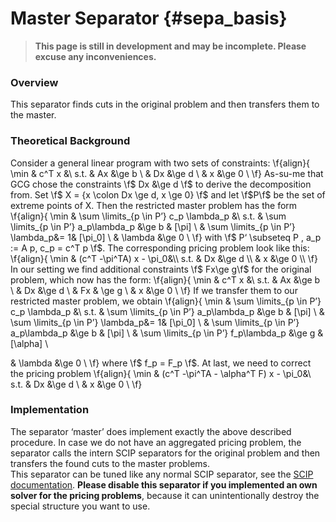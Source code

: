 # Master Separator {#sepa_basis}
> **This page is still in development and may be incomplete. Please excuse any inconveniences.**

### Overview
This separator finds cuts in the original problem and then transfers them to the master. 

### Theoretical Background
Consider a general linear program with two sets of constraints:
\f{align}{
\min & c^T x &\\
s.t. &  Ax &\ge b \\
 & Dx &\ge d \\
 & x &\ge 0 \\
\f}
As-su-me that GCG chose the constraints \f$ Dx &\ge d \f$ to derive the decomposition from. Set \f$ X = \{x \colon Dx \ge d, x \ge 0\} \f$ and let \f$P\f$ be the set of extreme points of X. Then the restricted master problem has the form 
 \f{align}{ 
\min & \sum \limits_{p \in P’} c_p  \lambda_p &\\
s.t. & \sum \limits_{p \in P’}  a_p\lambda_p &\ge b & [\pi] \\
 & \sum \limits_{p \in P’} \lambda_p&= 1& [\pi_0] \\
 & \lambda &\ge 0 \\
\f}
with \f$ P‘ \subseteq P , a_p := A p, c_p = c^T p \f$. The corresponding pricing problem look like this: 
\f{align}{ 
\min & (c^T -\pi^TA) x - \pi_0&\\
s.t. & Dx &\ge d \\
 & x &\ge 0 \\
\f}
In our setting we find additional constraints \f$ Fx\ge g\f$ for the original problem, which now has the form:
\f{align}{
\min & c^T x &\\
s.t. &  Ax &\ge b \\
 & Dx &\ge d \\
 & Fx & \ge g \\
 & x &\ge 0 \\
\f}
If we transfer them to our restricted master problem, we obtain 
 \f{align}{ 
\min & \sum \limits_{p \in P’} c_p  \lambda_p &\\
s.t. & \sum \limits_{p \in P’}  a_p\lambda_p &\ge b & [\pi] \\
 & \sum \limits_{p \in P’} \lambda_p&= 1& [\pi_0] \\
 & \sum \limits_{p \in P’}  a_p\lambda_p &\ge b & [\pi] \\
 & \sum \limits_{p \in P’}  f_p\lambda_p &\ge g & [\alpha] \\

 & \lambda &\ge 0 \\
\f}
where \f$ f_p = F_p \f$. At last, we need to correct the pricing problem 
\f{align}{ 
\min & (c^T -\pi^TA - \alpha^T F) x - \pi_0&\\
s.t. & Dx &\ge d \\
 & x &\ge 0 \\
\f}

### Implementation
The separator ‘master’ does implement exactly the above described procedure. In case we do not have an aggregated pricing problem, the separator calls the intern SCIP separators for the original problem and then transfers the found cuts to the master problems.   
This separator can be tuned like any normal SCIP separator, see the [SCIP documentation](https://www.scipopt.org/doc-7.0.1/html/SEPA.php). **Please disable this separator if you implemented an own solver for the pricing problems**, because it can unintentionally destroy the special structure you want to use.

